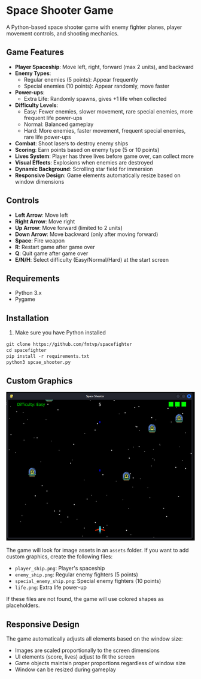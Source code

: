 # Space Shooter Game

A Python-based space shooter game with enemy fighter planes, player movement controls, and shooting mechanics.

## Game Features

- **Player Spaceship**: Move left, right, forward (max 2 units), and backward
- **Enemy Types**:
  - Regular enemies (5 points): Appear frequently 
  - Special enemies (10 points): Appear randomly, move faster
- **Power-ups**:
  - Extra Life: Randomly spawns, gives +1 life when collected
- **Difficulty Levels**:
  - Easy: Fewer enemies, slower movement, rare special enemies, more frequent life power-ups
  - Normal: Balanced gameplay
  - Hard: More enemies, faster movement, frequent special enemies, rare life power-ups
- **Combat**: Shoot lasers to destroy enemy ships
- **Scoring**: Earn points based on enemy type (5 or 10 points)
- **Lives System**: Player has three lives before game over, can collect more
- **Visual Effects**: Explosions when enemies are destroyed
- **Dynamic Background**: Scrolling star field for immersion
- **Responsive Design**: Game elements automatically resize based on window dimensions

## Controls

- **Left Arrow**: Move left
- **Right Arrow**: Move right
- **Up Arrow**: Move forward (limited to 2 units)
- **Down Arrow**: Move backward (only after moving forward)
- **Space**: Fire weapon
- **R**: Restart game after game over
- **Q**: Quit game after game over
- **E/N/H**: Select difficulty (Easy/Normal/Hard) at the start screen

## Requirements

- Python 3.x
- Pygame

## Installation

1. Make sure you have Python installed
```
git clone https://github.com/fmtvp/spacefighter
cd spacefighter
pip install -r requirements.txt
python3 spcae_shooter.py
```
## Custom Graphics

![](https://github.com/fmtvp/spacefighter/blob/main/assets/image.png)

The game will look for image assets in an `assets` folder. If you want to add custom graphics, create the following files:
- `player_ship.png`: Player's spaceship
- `enemy_ship.png`: Regular enemy fighters (5 points)
- `special_enemy_ship.png`: Special enemy fighters (10 points)
- `life.png`: Extra life power-up

If these files are not found, the game will use colored shapes as placeholders.

## Responsive Design

The game automatically adjusts all elements based on the window size:
- Images are scaled proportionally to the screen dimensions
- UI elements (score, lives) adjust to fit the screen
- Game objects maintain proper proportions regardless of window size
- Window can be resized during gameplay
